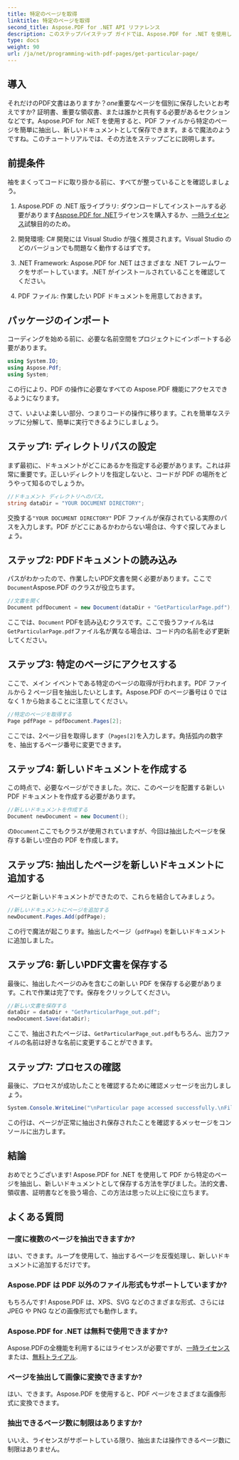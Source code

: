 ```yaml
---
title: 特定のページを取得
linktitle: 特定のページを取得
second_title: Aspose.PDF for .NET API リファレンス
description: このステップバイステップ ガイドでは、Aspose.PDF for .NET を使用して PDF から特定のページを抽出し、新しいドキュメントとして保存する方法を学習します。
type: docs
weight: 90
url: /ja/net/programming-with-pdf-pages/get-particular-page/
---
```

## 導入

それだけのPDF文書はありますか？*one*重要なページを個別に保存したいとお考えですか? 証明書、重要な領収書、または誰かと共有する必要があるセクションなどです。Aspose.PDF for .NET を使用すると、PDF ファイルから特定のページを簡単に抽出し、新しいドキュメントとして保存できます。まるで魔法のようですね。このチュートリアルでは、その方法をステップごとに説明します。

## 前提条件

袖をまくってコードに取り掛かる前に、すべてが整っていることを確認しましょう。

1.  Aspose.PDF の .NET 版ライブラリ: ダウンロードしてインストールする必要があります[Aspose.PDF for .NET](https://releases.aspose.com/pdf/net/)ライセンスを購入するか、[一時ライセンス](https://purchase.aspose.com/temporary-license/)試験目的のため。
   
2. 開発環境: C# 開発には Visual Studio が強く推奨されます。Visual Studio のどのバージョンでも問題なく動作するはずです。

3. .NET Framework: Aspose.PDF for .NET はさまざまな .NET フレームワークをサポートしています。.NET がインストールされていることを確認してください。

4. PDF ファイル: 作業したい PDF ドキュメントを用意しておきます。

## パッケージのインポート

コーディングを始める前に、必要な名前空間をプロジェクトにインポートする必要があります。

```csharp
using System.IO;
using Aspose.Pdf;
using System;
```

この行により、PDF の操作に必要なすべての Aspose.PDF 機能にアクセスできるようになります。

さて、いよいよ楽しい部分、つまりコードの操作に移ります。これを簡単なステップに分解して、簡単に実行できるようにしましょう。

## ステップ1: ディレクトリパスの設定

まず最初に、ドキュメントがどこにあるかを指定する必要があります。これは非常に重要です。正しいディレクトリを指定しないと、コードが PDF の場所をどうやって知るのでしょうか。

```csharp
//ドキュメント ディレクトリへのパス。
string dataDir = "YOUR DOCUMENT DIRECTORY";
```

交換する`"YOUR DOCUMENT DIRECTORY"` PDF ファイルが保存されている実際のパスを入力します。PDF がどこにあるかわからない場合は、今すぐ探してみましょう。

## ステップ2: PDFドキュメントの読み込み

パスがわかったので、作業したいPDF文書を開く必要があります。ここで`Document`Aspose.PDF のクラスが役立ちます。

```csharp
//文書を開く
Document pdfDocument = new Document(dataDir + "GetParticularPage.pdf");
```

ここでは、`Document` PDFを読み込むクラスです。ここで扱うファイル名は`GetParticularPage.pdf`ファイル名が異なる場合は、コード内の名前を必ず更新してください。

## ステップ3: 特定のページにアクセスする

ここで、メイン イベントである特定のページの取得が行われます。PDF ファイルから 2 ページ目を抽出したいとします。Aspose.PDF のページ番号は 0 ではなく 1 から始まることに注意してください。

```csharp
//特定のページを取得する
Page pdfPage = pdfDocument.Pages[2];
```

ここでは、2ページ目を取得します（`Pages[2]`を入力します。角括弧内の数字を、抽出するページ番号に変更できます。

## ステップ4: 新しいドキュメントを作成する

この時点で、必要なページができました。次に、このページを配置する新しい PDF ドキュメントを作成する必要があります。

```csharp
//新しいドキュメントを作成する
Document newDocument = new Document();
```

の`Document`ここでもクラスが使用されていますが、今回は抽出したページを保存する新しい空白の PDF を作成します。

## ステップ5: 抽出したページを新しいドキュメントに追加する

ページと新しいドキュメントができたので、これらを結合してみましょう。

```csharp
//新しいドキュメントにページを追加する
newDocument.Pages.Add(pdfPage);
```

この行で魔法が起こります。抽出したページ（`pdfPage`) を新しいドキュメントに追加しました。

## ステップ6: 新しいPDF文書を保存する

最後に、抽出したページのみを含むこの新しい PDF を保存する必要があります。これで作業は完了です。保存をクリックしてください。

```csharp
//新しい文書を保存する
dataDir = dataDir + "GetParticularPage_out.pdf";
newDocument.Save(dataDir);
```

ここで、抽出されたページは、`GetParticularPage_out.pdf`もちろん、出力ファイルの名前は好きな名前に変更することができます。 

## ステップ7: プロセスの確認

最後に、プロセスが成功したことを確認するために確認メッセージを出力しましょう。

```csharp
System.Console.WriteLine("\nParticular page accessed successfully.\nFile saved at " + dataDir);
```

この行は、ページが正常に抽出され保存されたことを確認するメッセージをコンソールに出力します。

## 結論

おめでとうございます! Aspose.PDF for .NET を使用して PDF から特定のページを抽出し、新しいドキュメントとして保存する方法を学びました。法的文書、領収書、証明書などを扱う場合、この方法は思った以上に役に立ちます。

## よくある質問

### 一度に複数のページを抽出できますか?  
はい、できます。ループを使用して、抽出するページを反復処理し、新しいドキュメントに追加するだけです。

### Aspose.PDF は PDF 以外のファイル形式もサポートしていますか?  
もちろんです! Aspose.PDF は、XPS、SVG などのさまざまな形式、さらには JPEG や PNG などの画像形式でも動作します。

### Aspose.PDF for .NET は無料で使用できますか?  
Aspose.PDFの全機能を利用するにはライセンスが必要ですが、[一時ライセンス](https://purchase.aspose.com/temporary-license/)または、[無料トライアル](https://releases.aspose.com/).

### ページを抽出して画像に変換できますか?  
はい、できます。Aspose.PDF を使用すると、PDF ページをさまざまな画像形式に変換できます。

### 抽出できるページ数に制限はありますか?  
いいえ、ライセンスがサポートしている限り、抽出または操作できるページ数に制限はありません。